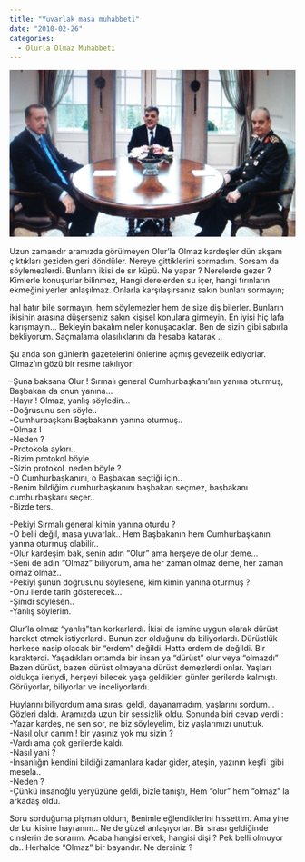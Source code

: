 ```yaml
---
title: "Yuvarlak masa muhabbeti"
date: "2010-02-26"
categories: 
  - Olurla Olmaz Muhabbeti
---
```


![](../uploads/image/masa.jpg)

Uzun zamandır aramızda görülmeyen Olur’la Olmaz kardeşler dün akşam çıktıkları geziden geri döndüler. Nereye gittiklerini sormadım. Sorsam da söylemezlerdi. Bunların ikisi de sır küpü. Ne yapar ? Nerelerde gezer ? Kimlerle konuşurlar bilinmez, Hangi derelerden su içer, hangi fırınların ekmeğini yerler anlaşılmaz. Onlarla karşılaşırsanız sakın bunları sormayın;   
  
hal hatır bile sormayın, hem söylemezler hem de size diş bilerler. Bunların ikisinin arasına düşerseniz sakın kişisel konulara girmeyin. En iyisi hiç lafa karışmayın… Bekleyin bakalım neler konuşacaklar. Ben de sizin gibi sabırla bekliyorum. Saçmalama olasılıklarını da hesaba katarak ..

Şu anda son günlerin gazetelerini önlerine açmış gevezelik ediyorlar. Olmaz’ın gözü bir resme takılıyor: 

\-Şuna baksana Olur ! Sırmalı general Cumhurbaşkanı’nın yanına oturmuş, Başbakan da onun yanına…  
\-Hayır ! Olmaz, yanlış söyledin…  
\-Doğrusunu sen söyle..  
\-Cumhurbaşkanı Başbakanın yanına oturmuş..  
\-Olmaz !  
\-Neden ?  
\-Protokola aykırı..  
\-Bizim protokol böyle...  
\-Sizin protokol  neden böyle ?  
\-O Cumhurbaşkanını, o Başbakan seçtiği için..  
\-Benim bildiğim cumhurbaşkanını başbakan seçmez, başbakanı cumhurbaşkanı seçer..  
\-Bizde ters..

\-Pekiyi Sırmalı general kimin yanına oturdu ?  
\-O belli değil, masa yuvarlak.. Hem Başbakanın hem Cumhurbaşkanın yanına oturmuş olabilir..  
\-Olur kardeşim bak, senin adın “Olur” ama herşeye de olur deme...  
\-Seni de adın “Olmaz” biliyorum, ama her zaman olmaz deme, her zaman olmaz olmaz..  
\-Pekiyi şunun doğrusunu söylesene, kim kimin yanına oturmuş ?  
\-Onu ilerde tarih gösterecek...  
\-Şimdi söylesen..  
\-Yanlış söylerim.

Olur’la olmaz “yanlış”tan korkarlardı. İkisi de ismine uygun olarak dürüst hareket etmek istiyorlardı. Bunun zor olduğunu da biliyorlardı. Dürüstlük herkese nasip olacak bir “erdem” değildi. Hatta erdem de değildi. Bir karakterdi. Yaşadıkları ortamda bir insan ya “dürüst” olur veya “olmazdı” Bazen dürüst, bazen dürüst olmayana dürüst demezlerdi onlar. Yaşları oldukça ileriydi, herşeyi bilecek yaşa geldikleri günler gerilerde kalmıştı. Görüyorlar, biliyorlar ve inceliyorlardı.

Huylarını biliyordum ama sırası geldi, dayanamadım, yaşlarını sordum... Gözleri daldı. Aramızda uzun bir sessizlik oldu. Sonunda biri cevap verdi :  
\-Yazar kardeş, ne sen sor, ne biz söyleyelim, biz yaşlarımızı unuttuk.  
\-Nasıl olur canım ! bir yaşınız yok mu sizin ?  
\-Vardı ama çok gerilerde kaldı.  
\-Nasıl yani ?  
\-İnsanlığın kendini bildiği zamanlara kadar gider, ateşin, yazının keşfi  gibi mesela..  
\-Neden ?  
\-Çünkü insanoğlu yeryüzüne geldi, bizle tanıştı, Hem “olur” hem “olmaz” la arkadaş oldu.

Soru sorduğuma pişman oldum, Benimle eğlendiklerini hissettim. Ama yine de bu ikisine hayranım.. Ne de güzel anlaşıyorlar. Bir sırası geldiğinde cinslerin de sorarım. Acaba hangisi erkek, hangisi dişi ? Pek belli olmuyor da.. Herhalde “Olmaz” bir bayandır. Ne dersiniz ?

